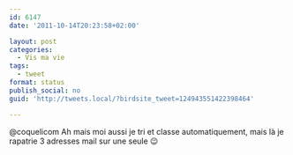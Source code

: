 ```yaml
---
id: 6147
date: '2011-10-14T20:23:58+02:00'

layout: post
categories:
  - Vis ma vie
tags:
  - tweet
format: status
publish_social: no
guid: 'http://tweets.local/?birdsite_tweet=124943551422398464'

---
```


@coquelicom Ah mais moi aussi je tri et classe automatiquement, mais là je rapatrie 3 adresses mail sur une seule 😉